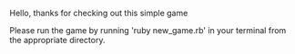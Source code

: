 Hello, thanks for checking out this simple game

Please run the game by running 'ruby new_game.rb' in your terminal from the appropriate directory.
